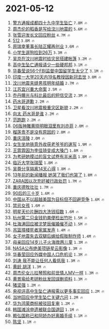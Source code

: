 # 2021-05-12

1. [警方通报成都四十九中学生坠亡](https://s.weibo.com/weibo?q=%23%E8%AD%A6%E6%96%B9%E9%80%9A%E6%8A%A5%E6%88%90%E9%83%BD%E5%9B%9B%E5%8D%81%E4%B9%9D%E4%B8%AD%E5%AD%A6%E7%94%9F%E5%9D%A0%E4%BA%A1%23&Refer=top) `7.8M 🔥`
1. [周杰伦的稻香是写给汶川地震的](https://s.weibo.com/weibo?q=%23%E5%91%A8%E6%9D%B0%E4%BC%A6%E7%9A%84%E7%A8%BB%E9%A6%99%E6%98%AF%E5%86%99%E7%BB%99%E6%B1%B6%E5%B7%9D%E5%9C%B0%E9%9C%87%E7%9A%84%23&Refer=top) `5.6M 🔥`
1. [张雪迎发长文回应粉丝](https://s.weibo.com/weibo?q=%23%E5%BC%A0%E9%9B%AA%E8%BF%8E%E5%8F%91%E9%95%BF%E6%96%87%E5%9B%9E%E5%BA%94%E7%B2%89%E4%B8%9D%23&Refer=top) `4.7M 🔥`
1. [512](https://s.weibo.com/weibo?q=%23512%23&Refer=top) `3.8M 🔥`
1. [原瑞幸董事长陆正耀再创业](https://s.weibo.com/weibo?q=%E5%8E%9F%E7%91%9E%E5%B9%B8%E8%91%A3%E4%BA%8B%E9%95%BF%E9%99%86%E6%AD%A3%E8%80%80%E5%86%8D%E5%88%9B%E4%B8%9A&Refer=top) `3.6M 🔥`
1. [小学生遛狗捡到26万](https://s.weibo.com/weibo?q=%23%E5%B0%8F%E5%AD%A6%E7%94%9F%E9%81%9B%E7%8B%97%E6%8D%A1%E5%88%B026%E4%B8%87%23&Refer=top) `3.3M 🔥`
1. [吴京在汶川地震时给灾民搭建帐篷](https://s.weibo.com/weibo?q=%23%E5%90%B4%E4%BA%AC%E5%9C%A8%E6%B1%B6%E5%B7%9D%E5%9C%B0%E9%9C%87%E6%97%B6%E7%BB%99%E7%81%BE%E6%B0%91%E6%90%AD%E5%BB%BA%E5%B8%90%E7%AF%B7%23&Refer=top) `3.2M 🔥`
1. [高中生坠亡通报请少一些硬邦邦](https://s.weibo.com/weibo?q=%23%E9%AB%98%E4%B8%AD%E7%94%9F%E5%9D%A0%E4%BA%A1%E9%80%9A%E6%8A%A5%E8%AF%B7%E5%B0%91%E4%B8%80%E4%BA%9B%E7%A1%AC%E9%82%A6%E9%82%A6%23&Refer=top) `3.1M 🔥`
1. [华春莹说56个FBI监督中国留学生太少了](https://s.weibo.com/weibo?q=%23%E5%8D%8E%E6%98%A5%E8%8E%B9%E8%AF%B456%E4%B8%AAFBI%E7%9B%91%E7%9D%A3%E4%B8%AD%E5%9B%BD%E7%95%99%E5%AD%A6%E7%94%9F%E5%A4%AA%E5%B0%91%E4%BA%86%23&Refer=top) `3.1M 🔥`
1. [印度一大学20天内19名教授因新冠去世](https://s.weibo.com/weibo?q=%23%E5%8D%B0%E5%BA%A6%E4%B8%80%E5%A4%A7%E5%AD%A620%E5%A4%A9%E5%86%8519%E5%90%8D%E6%95%99%E6%8E%88%E5%9B%A0%E6%96%B0%E5%86%A0%E5%8E%BB%E4%B8%96%23&Refer=top) `3.0M 🔥`
1. [汶川地震夹缝男孩明年结婚](https://s.weibo.com/weibo?q=%23%E6%B1%B6%E5%B7%9D%E5%9C%B0%E9%9C%87%E5%A4%B9%E7%BC%9D%E7%94%B7%E5%AD%A9%E6%98%8E%E5%B9%B4%E7%BB%93%E5%A9%9A%23&Refer=top) `2.7M 🔥`
1. [江苏宜兴重大命案](https://s.weibo.com/weibo?q=%23%E6%B1%9F%E8%8B%8F%E5%AE%9C%E5%85%B4%E9%87%8D%E5%A4%A7%E5%91%BD%E6%A1%88%23&Refer=top) `2.5M 🔥`
1. [乔丹曝光与科比最后的短信交流](https://s.weibo.com/weibo?q=%23%E4%B9%94%E4%B8%B9%E6%9B%9D%E5%85%89%E4%B8%8E%E7%A7%91%E6%AF%94%E6%9C%80%E5%90%8E%E7%9A%84%E7%9F%AD%E4%BF%A1%E4%BA%A4%E6%B5%81%23&Refer=top) `2.3M 🔥`
1. [药水哥道歉](https://s.weibo.com/weibo?q=%23%E8%8D%AF%E6%B0%B4%E5%93%A5%E9%81%93%E6%AD%89%23&Refer=top) `2.2M 🔥`
1. [卫星看汶川地震极重灾区新貌](https://s.weibo.com/weibo?q=%23%E5%8D%AB%E6%98%9F%E7%9C%8B%E6%B1%B6%E5%B7%9D%E5%9C%B0%E9%9C%87%E6%9E%81%E9%87%8D%E7%81%BE%E5%8C%BA%E6%96%B0%E8%B2%8C%23&Refer=top) `2.2M 🔥`
1. [向太 药水哥是谁](https://s.weibo.com/weibo?q=%E5%90%91%E5%A4%AA%20%E8%8D%AF%E6%B0%B4%E5%93%A5%E6%98%AF%E8%B0%81&Refer=top) `2.2M 🔥`
1. [范跑跑](https://s.weibo.com/weibo?q=%E8%8C%83%E8%B7%91%E8%B7%91&Refer=top) `2.2M 🔥`
1. [06版神雕黄晓明眼泪里有刘亦菲](https://s.weibo.com/weibo?q=%2306%E7%89%88%E7%A5%9E%E9%9B%95%E9%BB%84%E6%99%93%E6%98%8E%E7%9C%BC%E6%B3%AA%E9%87%8C%E6%9C%89%E5%88%98%E4%BA%A6%E8%8F%B2%23&Refer=top) `2.0M 🔥`
1. [榴莲贵不是没有原因的](https://s.weibo.com/weibo?q=%23%E6%A6%B4%E8%8E%B2%E8%B4%B5%E4%B8%8D%E6%98%AF%E6%B2%A1%E6%9C%89%E5%8E%9F%E5%9B%A0%E7%9A%84%23&Refer=top) `2.0M 🔥`
1. [重庆涪陵](https://s.weibo.com/weibo?q=%E9%87%8D%E5%BA%86%E6%B6%AA%E9%99%B5&Refer=top) `2.0M 🔥`
1. [女生坐地铁意外收获老爷爷的速写](https://s.weibo.com/weibo?q=%23%E5%A5%B3%E7%94%9F%E5%9D%90%E5%9C%B0%E9%93%81%E6%84%8F%E5%A4%96%E6%94%B6%E8%8E%B7%E8%80%81%E7%88%B7%E7%88%B7%E7%9A%84%E9%80%9F%E5%86%99%23&Refer=top) `1.9M 🔥`
1. [王霏霏因为李佳琦变成大嗓门](https://s.weibo.com/weibo?q=%23%E7%8E%8B%E9%9C%8F%E9%9C%8F%E5%9B%A0%E4%B8%BA%E6%9D%8E%E4%BD%B3%E7%90%A6%E5%8F%98%E6%88%90%E5%A4%A7%E5%97%93%E9%97%A8%23&Refer=top) `1.8M 🔥`
1. [为考研她摸过的盲文试卷有半米高](https://s.weibo.com/weibo?q=%23%E4%B8%BA%E8%80%83%E7%A0%94%E5%A5%B9%E6%91%B8%E8%BF%87%E7%9A%84%E7%9B%B2%E6%96%87%E8%AF%95%E5%8D%B7%E6%9C%89%E5%8D%8A%E7%B1%B3%E9%AB%98%23&Refer=top) `1.8M 🔥`
1. [临沂大学张瑞莹](https://s.weibo.com/weibo?q=%23%E4%B8%B4%E6%B2%82%E5%A4%A7%E5%AD%A6%E5%BC%A0%E7%91%9E%E8%8E%B9%23&Refer=top) `1.8M 🔥`
1. [吴尊分享隔离14天心得](https://s.weibo.com/weibo?q=%23%E5%90%B4%E5%B0%8A%E5%88%86%E4%BA%AB%E9%9A%94%E7%A6%BB14%E5%A4%A9%E5%BF%83%E5%BE%97%23&Refer=top) `1.8M 🔥`
1. [13年前的新闻播报 她哭了我们也哭了](https://s.weibo.com/weibo?q=13%E5%B9%B4%E5%89%8D%E7%9A%84%E6%96%B0%E9%97%BB%E6%92%AD%E6%8A%A5%20%E5%A5%B9%E5%93%AD%E4%BA%86%E6%88%91%E4%BB%AC%E4%B9%9F%E5%93%AD%E4%BA%86&Refer=top) `1.8M 🔥`
1. [ZARA因以次充好被行政处罚](https://s.weibo.com/weibo?q=%23ZARA%E5%9B%A0%E4%BB%A5%E6%AC%A1%E5%85%85%E5%A5%BD%E8%A2%AB%E8%A1%8C%E6%94%BF%E5%A4%84%E7%BD%9A%23&Refer=top) `1.7M 🔥`
1. [重庆德牧壮壮](https://s.weibo.com/weibo?q=%E9%87%8D%E5%BA%86%E5%BE%B7%E7%89%A7%E5%A3%AE%E5%A3%AE&Refer=top) `1.7M 🔥`
1. [90后的三十岁](https://s.weibo.com/weibo?q=%2390%E5%90%8E%E7%9A%84%E4%B8%89%E5%8D%81%E5%B2%81%23&Refer=top) `1.6M 🔥`
1. [中国从不以超越美国为目标但不回避竞争](https://s.weibo.com/weibo?q=%23%E4%B8%AD%E5%9B%BD%E4%BB%8E%E4%B8%8D%E4%BB%A5%E8%B6%85%E8%B6%8A%E7%BE%8E%E5%9B%BD%E4%B8%BA%E7%9B%AE%E6%A0%87%E4%BD%86%E4%B8%8D%E5%9B%9E%E9%81%BF%E7%AB%9E%E4%BA%89%23&Refer=top) `1.6M 🔥`
1. [禁忌女孩](https://s.weibo.com/weibo?q=%E7%A6%81%E5%BF%8C%E5%A5%B3%E5%AD%A9&Refer=top) `1.6M 🔥`
1. [明星天价片酬四大洗钱招数](https://s.weibo.com/weibo?q=%23%E6%98%8E%E6%98%9F%E5%A4%A9%E4%BB%B7%E7%89%87%E9%85%AC%E5%9B%9B%E5%A4%A7%E6%B4%97%E9%92%B1%E6%8B%9B%E6%95%B0%23&Refer=top) `1.6M 🔥`
1. [杭州第二只金钱豹粪便检出竹叶](https://s.weibo.com/weibo?q=%23%E6%9D%AD%E5%B7%9E%E7%AC%AC%E4%BA%8C%E5%8F%AA%E9%87%91%E9%92%B1%E8%B1%B9%E7%B2%AA%E4%BE%BF%E6%A3%80%E5%87%BA%E7%AB%B9%E5%8F%B6%23&Refer=top) `1.5M 🔥`
1. [杜海涛回应被沈梦辰催婚催不动](https://s.weibo.com/weibo?q=%23%E6%9D%9C%E6%B5%B7%E6%B6%9B%E5%9B%9E%E5%BA%94%E8%A2%AB%E6%B2%88%E6%A2%A6%E8%BE%B0%E5%82%AC%E5%A9%9A%E5%82%AC%E4%B8%8D%E5%8A%A8%23&Refer=top) `1.5M 🔥`
1. [吊篮撞楼死者家属发声](https://s.weibo.com/weibo?q=%23%E5%90%8A%E7%AF%AE%E6%92%9E%E6%A5%BC%E6%AD%BB%E8%80%85%E5%AE%B6%E5%B1%9E%E5%8F%91%E5%A3%B0%23&Refer=top) `1.4M 🔥`
1. [女子地震失去双腿后嫁给假肢制作师](https://s.weibo.com/weibo?q=%E5%A5%B3%E5%AD%90%E5%9C%B0%E9%9C%87%E5%A4%B1%E5%8E%BB%E5%8F%8C%E8%85%BF%E5%90%8E%E5%AB%81%E7%BB%99%E5%81%87%E8%82%A2%E5%88%B6%E4%BD%9C%E5%B8%88&Refer=top) `1.4M 🔥`
1. [母亲回应14岁儿子火海救两儿童](https://s.weibo.com/weibo?q=%23%E6%AF%8D%E4%BA%B2%E5%9B%9E%E5%BA%9414%E5%B2%81%E5%84%BF%E5%AD%90%E7%81%AB%E6%B5%B7%E6%95%91%E4%B8%A4%E5%84%BF%E7%AB%A5%23&Refer=top) `1.3M 🔥`
1. [NASA公布绝美项链星云影像](https://s.weibo.com/weibo?q=%23NASA%E5%85%AC%E5%B8%83%E7%BB%9D%E7%BE%8E%E9%A1%B9%E9%93%BE%E6%98%9F%E4%BA%91%E5%BD%B1%E5%83%8F%23&Refer=top) `1.3M 🔥`
1. [华春莹回应外媒中国人口危机论](https://s.weibo.com/weibo?q=%23%E5%8D%8E%E6%98%A5%E8%8E%B9%E5%9B%9E%E5%BA%94%E5%A4%96%E5%AA%92%E4%B8%AD%E5%9B%BD%E4%BA%BA%E5%8F%A3%E5%8D%B1%E6%9C%BA%E8%AE%BA%23&Refer=top) `1.3M 🔥`
1. [刘涛 我不能让任何人看低我](https://s.weibo.com/weibo?q=%E5%88%98%E6%B6%9B%20%E6%88%91%E4%B8%8D%E8%83%BD%E8%AE%A9%E4%BB%BB%E4%BD%95%E4%BA%BA%E7%9C%8B%E4%BD%8E%E6%88%91&Refer=top) `1.3M 🔥`
1. [黄龄 胡洋](https://s.weibo.com/weibo?q=%E9%BB%84%E9%BE%84%20%E8%83%A1%E6%B4%8B&Refer=top) `1.3M 🔥`
1. [周杰伦女儿拉琴照和前世情人MV一样](https://s.weibo.com/weibo?q=%23%E5%91%A8%E6%9D%B0%E4%BC%A6%E5%A5%B3%E5%84%BF%E6%8B%89%E7%90%B4%E7%85%A7%E5%92%8C%E5%89%8D%E4%B8%96%E6%83%85%E4%BA%BAMV%E4%B8%80%E6%A0%B7%23&Refer=top) `1.3M 🔥`
1. [黄景瑜给考研粉丝发回误删资料](https://s.weibo.com/weibo?q=%23%E9%BB%84%E6%99%AF%E7%91%9C%E7%BB%99%E8%80%83%E7%A0%94%E7%B2%89%E4%B8%9D%E5%8F%91%E5%9B%9E%E8%AF%AF%E5%88%A0%E8%B5%84%E6%96%99%23&Refer=top) `1.3M 🔥`
1. [猪坚强](https://s.weibo.com/weibo?q=%23%E7%8C%AA%E5%9D%9A%E5%BC%BA%23&Refer=top) `1.2M 🔥`
1. [央视评高中生坠亡通报需以更多事实回应](https://s.weibo.com/weibo?q=%23%E5%A4%AE%E8%A7%86%E8%AF%84%E9%AB%98%E4%B8%AD%E7%94%9F%E5%9D%A0%E4%BA%A1%E9%80%9A%E6%8A%A5%E9%9C%80%E4%BB%A5%E6%9B%B4%E5%A4%9A%E4%BA%8B%E5%AE%9E%E5%9B%9E%E5%BA%94%23&Refer=top) `1.2M 🔥`
1. [当地回应中学生坠亡关键六问](https://s.weibo.com/weibo?q=%23%E5%BD%93%E5%9C%B0%E5%9B%9E%E5%BA%94%E4%B8%AD%E5%AD%A6%E7%94%9F%E5%9D%A0%E4%BA%A1%E5%85%B3%E9%94%AE%E5%85%AD%E9%97%AE%23&Refer=top) `1.2M 🔥`
1. [华为鸿蒙商标被驳回复审](https://s.weibo.com/weibo?q=%E5%8D%8E%E4%B8%BA%E9%B8%BF%E8%92%99%E5%95%86%E6%A0%87%E8%A2%AB%E9%A9%B3%E5%9B%9E%E5%A4%8D%E5%AE%A1&Refer=top) `1.2M 🔥`
1. [韩国滩涂申遗被联合国退回](https://s.weibo.com/weibo?q=%E9%9F%A9%E5%9B%BD%E6%BB%A9%E6%B6%82%E7%94%B3%E9%81%97%E8%A2%AB%E8%81%94%E5%90%88%E5%9B%BD%E9%80%80%E5%9B%9E&Refer=top) `1.1M 🔥`
1. [赖弘国称已和阿娇办好离婚手续](https://s.weibo.com/weibo?q=%23%E8%B5%96%E5%BC%98%E5%9B%BD%E7%A7%B0%E5%B7%B2%E5%92%8C%E9%98%BF%E5%A8%87%E5%8A%9E%E5%A5%BD%E7%A6%BB%E5%A9%9A%E6%89%8B%E7%BB%AD%23&Refer=top) `1.1M 🔥`
1. [陈坚](https://s.weibo.com/weibo?q=%E9%99%88%E5%9D%9A&Refer=top) `1.1M 🔥`

